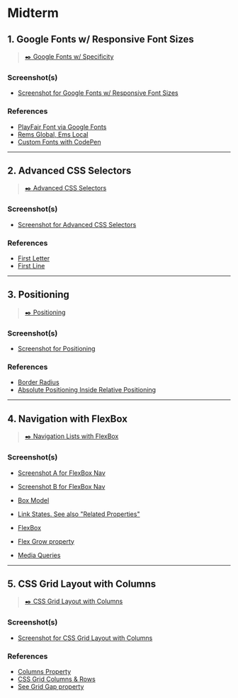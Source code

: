 # Midterm

## 1. Google Fonts w/ Responsive Font Sizes

> [:black_nib: Google Fonts w/ Specificity](https://codepen.io/manikoth/pen/6768ac3bcc6c93ce414d0aea0d32947b?editors=1100)

### Screenshot(s)
* [Screenshot for Google Fonts w/ Responsive Font Sizes](https://codepen.io/manikoth/pen/6768ac3bcc6c93ce414d0aea0d32947b?editors=1100)

### References
* [PlayFair Font via Google Fonts](https://fonts.google.com/specimen/Playfair+Display)
* [Rems Global, Ems Local](https://css-tricks.com/rem-global-em-local/)
* [Custom Fonts with CodePen](https://blog.codepen.io/2012/07/18/custom-fonts-in-pens/)

---

## 2. Advanced CSS Selectors

> [:black_nib: Advanced CSS Selectors](https://codepen.io/manikoth/pen/a3b4c053b0d686d1213438a2731e4106?editors=1100)

### Screenshot(s)
* [Screenshot for Advanced CSS Selectors](https://s3-us-west-2.amazonaws.com/s.cdpn.io/16425/midterm-advanced-css-selectors.png)

### References
* [First Letter](https://css-tricks.com/almanac/selectors/f/first-letter/)
* [First Line](https://css-tricks.com/almanac/selectors/f/first-line/)

---

## 3. Positioning

> [:black_nib: Positioning](https://codepen.io/manikoth/pen/6a7fc2e4972044e6e5c4608dcc786611?editors=0110)

### Screenshot(s)
* [Screenshot for Positioning](https://s3-us-west-2.amazonaws.com/s.cdpn.io/16425/midterm-positioning.png)

### References
* [Border Radius](https://css-tricks.com/almanac/properties/b/border-radius/)
* [Absolute Positioning Inside Relative Positioning](https://css-tricks.com/absolute-positioning-inside-relative-positioning/)

---

## 4. Navigation with FlexBox

> [:black_nib: Navigation Lists with FlexBox](https://codepen.io/manikoth/pen/7d308e9a33995409670c167696dd2586?editors=1100)

### Screenshot(s)
* [Screenshot A for FlexBox Nav](https://s3-us-west-2.amazonaws.com/s.cdpn.io/16425/midterm-flexbox-nav-a.png)
* [Screenshot B for FlexBox Nav](https://s3-us-west-2.amazonaws.com/s.cdpn.io/16425/midterm-flexbox-nav-b.png)

* [Box Model](https://css-tricks.com/the-css-box-model/)
* [Link States. See also "Related Properties"](https://css-tricks.com/almanac/selectors/l/link/)
* [FlexBox](https://css-tricks.com/snippets/css/a-guide-to-flexbox/)
* [Flex Grow property](https://css-tricks.com/almanac/properties/f/flex-grow/)
* [Media Queries](https://css-tricks.com/css-media-queries/)

---

## 5. CSS Grid Layout with Columns

> [:black_nib: CSS Grid Layout with Columns](https://codepen.io/manikoth/pen/229a19bcc9871c27f1777e848edc0de5?editors=1100)

### Screenshot(s)
* [Screenshot for CSS Grid Layout with Columns](https://s3-us-west-2.amazonaws.com/s.cdpn.io/16425/midterm-CSS%20Grid%20Layout%20with%20Columns.png)

### References
* [Columns Property](https://css-tricks.com/guide-responsive-friendly-css-columns/)
* [CSS Grid Columns & Rows](https://css-tricks.com/almanac/properties/g/grid-rows-columns/)
* [See Grid Gap property](https://css-tricks.com/snippets/css/complete-guide-grid/)